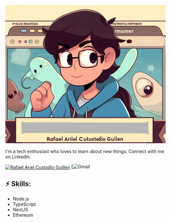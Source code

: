 
![Header image](https://raw.githubusercontent.com/0-0Rafael/0-0Rafael/master/Assets/_6757f14f-f113-4786-8783-71584068c627.jpg)
<!-- You can create your own header images using Canva, it has a lot of templates. If you do, use the following link https://www.canva.com/join/celeriac-tread-jellyfish -->
I'm a tech enthusiast who loves to learn about new things. Connect with me on LinkedIn.


<a href="https://www.linkedin.com/in/rafael-ariel-custodio-guillén-726430276/" target="blank"><img align="center" src="https://raw.githubusercontent.com/rahuldkjain/github-profile-readme-generator/master/src/images/icons/Social/linked-in-alt.svg" alt="Rafael Ariel Custodio Guillen" height="30" width="40" /></a>
[![Gmail](https://raw.githubusercontent.com/0-0Rafael/0-0Rafael/master/Assets/nuevo.png(mailto:mail@rafaelarielcgy@gmail.com))

## ⚡ Skills:
- Node.js
- TypeScript
- NestJS
- Ethereum
<!--
**0-0Rafael/0-0Rafael** is a ✨ _special_ ✨ repository because its `README.md` (this file) appears on your GitHub profile.

Here are some ideas to get you started:

- 🔭 I’m currently working on ...
- 🌱 I’m currently learning ...
- 👯 I’m looking to collaborate on ...
- 🤔 I’m looking for help with ...
- 💬 Ask me about ...
- 📫 How to reach me: ...
- 😄 Pronouns: ...
- ⚡ Fun fact: ...
-->
